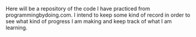 Here will be a repository of the code I have practiced from programmingbydoing.com. I intend to keep some kind of record in order to see what kind of progress I am making and keep track of what I am learning.
